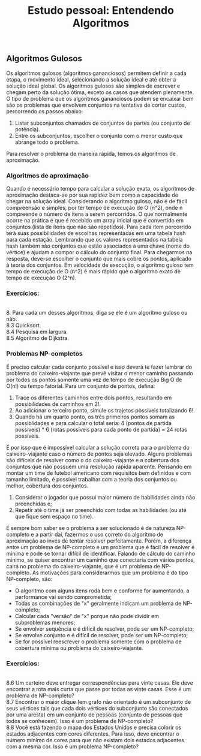 <h1 align="center">
  Estudo pessoal: Entendendo Algoritmos
</h1>

</br>

## Algoritmos Gulosos
Os algoritmos gulosos (algoritmos gananciosos) permitem definir a cada etapa, o movimento ideal, selecionando a solução ideal e até obter a solução ideal global. Os algoritmos gulosos são simples de escrever e chegam perto da solução ótima, exceto os casos que atendem plenamente. O tipo de problema que os algoritmos gananciosos podem se encaixar bem são os problemas que envolvem conjuntos na tentativa de cortar custos, percorrendo os passos abaixo:

1. Listar subconjuntos chamados de conjuntos de partes (ou conjunto de potência).
2. Entre os subconjuntos, escolher o conjunto com o menor custo que abrange todo o problema. 

Para resolver o problema de maneira rápida, temos os algoritmos de aproximação.

### Algoritmos de aproximação
Quando é necessário tempo para calcular a solução exata, os algoritmos de aproximação destaca-se por sua rapidez bem como a capacidade de chegar na solução ideal. Considerando o algoritmo guloso, não é de fácil compreensão e simples, por ter tempo de execução de O (n^2), onde n compreende o número de itens a serem percorridos.
O que normalmente ocorre na prática é que é recebido um array inicial que é convertido em conjuntos (lista de itens que não são repetidos). Para cada item percorrido terá suas possibilidades de escolhas representadas em uma tabela hash para cada estação. Lembrando que os valores representados na tabela hash também são conjuntos que estão associados à uma chave (nome do vértice) e ajudam a compor o cálculo do conjunto final. Para chegarmos na resposta, deve-se escolher o conjunto que mais cobre os pontos, aplicado à teoria dos conjuntos. 
Em velocidade de execução, o algoritmo guloso tem tempo de execução de O (n^2) é mais rápido que o algoritmo exato de tempo de execução O (2^n).

### Exercícios:
</br>
  8. Para cada um desses algoritmos, diga se ele é um algoritmo guloso ou não.
  </br>
  8.3 Quicksort.
  </br>
  8.4 Pesquisa em largura.
  </br>
  8.5 Algoritmo de Dijkstra.
</br>

### Problemas NP-completos
É preciso calcular cada conjunto possível e isso deverá te fazer lembrar do problema do caixeiro-viajante que prevê visitar o menor caminho passando por todos os pontos somente uma vez de tempo de execução Big O de O(n!) ou tempo fatorial. Para um conjunto de pontos, defina:

1. Trace os diferentes caminhos entre dois pontos, resultando em possibilidades de caminhos em 2!.
2. Ao adicionar o terceiro ponto, simule os trajetos possíveis totalizando 6!.
3. Quando há um quarto ponto, os três primeiros pontos somam as possiblidades e para calcular o total seria: 4 (pontos de partida possíveis) * 6 (rotas possíveis para cada ponto de partida) = 24 rotas possíveis.

É por isso que é impossível calcular a solução correta para o problema do caixeiro-viajante caso o número de pontos seja elevado. Alguns problemas são difíceis de resolver como o do caixeiro-viajante e a cobertura dos conjuntos que não possuem uma resolução rápida aparente. 
Pensando em montar um time de futebol americano com requisitos bem definidos e com tamanho limitado, é possível trabalhar com a teoria dos conjuntos ou melhor, cobertura dos conjuntos.

1. Considerar o jogador que possui maior número de habilidades ainda não preenchidas e;
2. Repetir até o time já ser preenchido com todas as habilidades (ou até que fique sem espaço no time).

É sempre bom saber se o problema a ser solucionado é de natureza NP-completo e a partir daí, fazermos o uso correto do algoritmo de aproximação ao invés de tentar resolver perfeitamente. Porém, a diferença entre um problema de NP-completo e um problema que é fácil de resolver é mínima e pode se tornar difícil de identificar. 
Falando de cálculo do caminho mínimo, se quiser encontrar um caminho que conectaria com vários pontos, cairá no problema do caixeiro-viajante, que é um problema de NP-completo. As motivações para considerarmos que um problema é do tipo NP-completo, são:

- O algoritmo com alguns itens roda bem e conforme for aumentando, a performance vai sendo comprometida;
- Todas as combinações de "x" geralmente indicam um problema de NP-completo;
- Calcular cada "versão" de "x" porque não pode dividir em subproblemas menores;
- Se envolver sequência e é difícil de resolver, pode ser um NP-completo;
- Se envolve conjunto e é difícil de resolver, pode ser um NP-completo;
- Se for possível reescrever o problema somente com o problema de cobertura mínima ou problema do caixeiro-viajante.

### Exercícios:
</br>
  8.6 Um carteiro deve entregar correspondências para vinte casas. Ele deve encontrar a rota mais curta que passe por todas as vinte casas. Esse é um problema de NP-completo?
  </br>
  8.7 Encontrar o maior clique (em grafo não orientado é um subconjunto de seus vértices tais que cada dois vértices do subconjunto são conectados por uma aresta) em um conjunto de pessoas (conjunto de pessoas que todos se conhecem). Isso é um problema de NP-completo?
  </br>
  8.8 Você está fazendo o mapa dos Estados Unidos e precisa colorir os estados adjacentes com cores diferentes. Para isso, deve encontrar o número mínimo de cores para que não existam dois estados adjacentes com a mesma cor. Isso é um problema NP-completo?
</br>